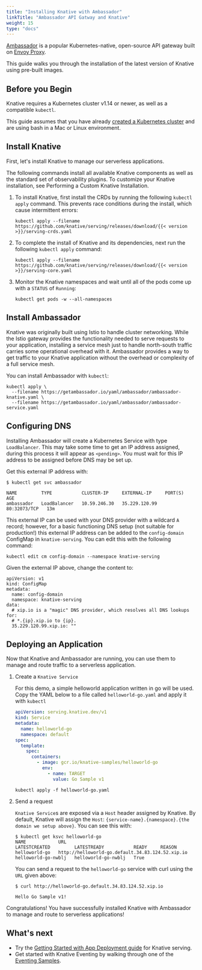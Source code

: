 ```yaml
---
title: "Installing Knative with Ambassador"
linkTitle: "Ambassador API Gatway and Knative"
weight: 15
type: "docs"
---
```


[Ambassador](https://www.getambassador.io/) is a popular Kubernetes-native,
open-source API gateway built on [Envoy Proxy](https://www.envoyproxy.io/).

This guide walks you through the installation of the latest version of Knative
using pre-built images.

## Before you Begin

Knative requires a Kubernetes cluster v1.14 or newer, as well as a compatible
`kubectl`.

This guide assumes that you have already
[created a Kubernetes cluster](https://kubernetes.io/docs/setup/) and are using
bash in a Mac or Linux environment.

## Install Knative

First, let's install Knative to manage our serverless applications.

The following commands install all available Knative components as well as the
standard set of observability plugins. To customize your Knative installation,
see Performing a Custom Knative Installation.

1.  To install Knative, first install the CRDs by running the following
    `kubectl apply` command. This prevents race conditions during the install,
    which cause intermittent errors:

        kubectl apply --filename https://github.com/knative/serving/releases/download/{{< version >}}/serving-crds.yaml

2.  To complete the install of Knative and its dependencies, next run the
    following `kubectl apply` command:

        kubectl apply --filename https://github.com/knative/serving/releases/download/{{< version >}}/serving-core.yaml

3.  Monitor the Knative namespaces and wait until all of the pods come up with a
    `STATUS` of `Running`:

    ```
    kubectl get pods -w --all-namespaces
    ```

## Install Ambassador

Knative was originally built using Istio to handle cluster networking. While the
Istio gateway provides the functionality needed to serve requests to your
application, installing a service mesh just to handle north-south traffic
carries some operational overhead with it. Ambassador provides a way to get
traffic to your Knative application without the overhead or complexity of a full
service mesh.

You can install Ambassador with `kubectl`:

```
kubectl apply \
  --filename https://getambassador.io/yaml/ambassador/ambassador-knative.yaml \
  --filename https://getambassador.io/yaml/ambassador/ambassador-service.yaml
```

## Configuring DNS

Installing Ambassador will create a Kubernetes Service with type `LoadBalancer`.
This may take some time to get an IP address assigned, during this process it
will appear as `<pending>`. You must wait for this IP address to be assigned
before DNS may be set up.

Get this external IP address with:

```
$ kubectl get svc ambassador

NAME         TYPE           CLUSTER-IP     EXTERNAL-IP     PORT(S)        AGE
ambassador   LoadBalancer   10.59.246.30   35.229.120.99   80:32073/TCP   13m

```

This external IP can be used with your DNS provider with a wildcard `A` record;
however, for a basic functioning DNS setup (not suitable for production!) this
external IP address can be added to the `config-domain` ConfigMap in
`knative-serving`. You can edit this with the following command:

```
kubectl edit cm config-domain --namespace knative-serving
```

Given the external IP above, change the content to:

```
apiVersion: v1
kind: ConfigMap
metadata:
  name: config-domain
  namespace: knative-serving
data:
  # xip.io is a "magic" DNS provider, which resolves all DNS lookups for:
  # *.{ip}.xip.io to {ip}.
  35.229.120.99.xip.io: ""
```

## Deploying an Application

Now that Knative and Ambassador are running, you can use them to manage and
route traffic to a serverless application.

1. Create a `Knative Service`

   For this demo, a simple helloworld application written in go will be used.
   Copy the YAML below to a file called `helloworld-go.yaml` and apply it with
   `kubectl`

   ```yaml
   apiVersion: serving.knative.dev/v1
   kind: Service
   metadata:
     name: helloworld-go
     namespace: default
   spec:
     template:
       spec:
         containers:
           - image: gcr.io/knative-samples/helloworld-go
             env:
               - name: TARGET
                 value: Go Sample v1
   ```

   ```
   kubectl apply -f helloworld-go.yaml
   ```

2. Send a request

   `Knative Service`s are exposed via a `Host` header assigned by Knative. By
   default, Knative will assign the `Host`:
   `{service-name}.{namespace}.{the domain we setup above}`. You can see this
   with:

   ```
   $ kubectl get ksvc helloworld-go
   NAME            URL                                                LATESTCREATED         LATESTREADY           READY     REASON
   helloworld-go   http://helloworld-go.default.34.83.124.52.xip.io   helloworld-go-nwblj   helloworld-go-nwblj   True
   ```

   You can send a request to the `helloworld-go` service with curl using the
   `URL` given above:

   ```
   $ curl http://helloworld-go.default.34.83.124.52.xip.io

   Hello Go Sample v1!
   ```

Congratulations! You have successfully installed Knative with Ambassador to
manage and route to serverless applications!

## What's next

- Try the
  [Getting Started with App Deployment guide](../serving/getting-started-knative-app/)
  for Knative serving.
- Get started with Knative Eventing by walking through one of the
  [Eventing Samples](../eventing/samples/).
